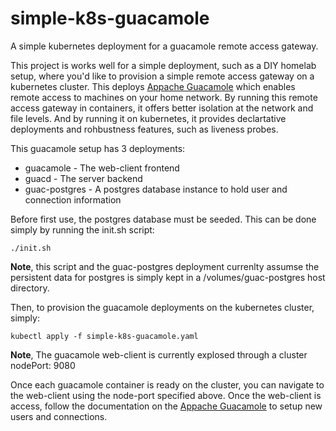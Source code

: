 # simple-k8s-guacamole
A simple kubernetes deployment for a guacamole remote access gateway.

This project is works well for a simple deployment, such as a DIY homelab setup, where you'd like to provision a simple remote access gateway on a kubernetes cluster.  This deploys [Appache Guacamole](https://guacamole.apache.org/) which enables remote access to machines on your home network.  By running this remote access gateway in containers, it offers better isolation at the network and file levels.  And by running it on kubernetes, it provides declartative deployments and rohbustness features, such as liveness probes.

This guacamole setup has 3 deployments:
- guacamole - The web-client frontend
- guacd - The server backend
- guac-postgres - A postgres database instance to hold user and connection information

Before first use, the postgres database must be seeded.  This can be done simply by running the init.sh script:
```
./init.sh
```
**Note**, this script and the guac-postgres deployment currenlty assumse the persistent data for postgres is simply kept in a /volumes/guac-postgres host directory.
 
Then, to provision the guacamole deployments on the kubernetes cluster, simply:
```
kubectl apply -f simple-k8s-guacamole.yaml
```
**Note**, The guacamole web-client is currently explosed through a cluster nodePort: 9080

Once each guacamole container is ready on the cluster, you can navigate to the web-client using the node-port specified above.  Once the web-client is access, follow the documentation on the [Appache Guacamole](https://guacamole.apache.org/) to setup new users and connections.
